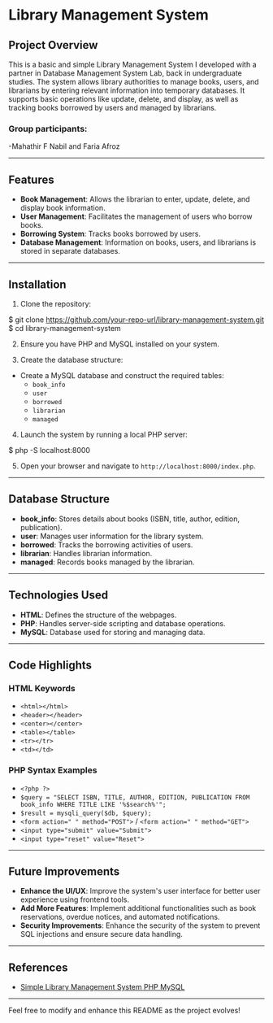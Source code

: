 

# Library Management System

## Project Overview

This is a basic and simple Library Management System I developed with a partner in Database Management System Lab, back in undergraduate studies. The system allows library authorities to manage books, users, and librarians by entering relevant information into temporary databases. It supports basic operations like update, delete, and display, as well as tracking books borrowed by users and managed by librarians.

### Group participants:
-Mahathir F Nabil and Faria Afroz

---

## Features

- **Book Management**: Allows the librarian to enter, update, delete, and display book information.
- **User Management**: Facilitates the management of users who borrow books.
- **Borrowing System**: Tracks books borrowed by users.
- **Database Management**: Information on books, users, and librarians is stored in separate databases.

---

## Installation

1. Clone the repository:


$ git clone https://github.com/your-repo-url/library-management-system.git
$ cd library-management-system


2. Ensure you have PHP and MySQL installed on your system.

3. Create the database structure:

- Create a MySQL database and construct the required tables:
    - `book_info`
    - `user`
    - `borrowed`
    - `librarian`
    - `managed`

4. Launch the system by running a local PHP server:


$ php -S localhost:8000


5. Open your browser and navigate to `http://localhost:8000/index.php`.

---

## Database Structure

- **book_info**: Stores details about books (ISBN, title, author, edition, publication).
- **user**: Manages user information for the library system.
- **borrowed**: Tracks the borrowing activities of users.
- **librarian**: Handles librarian information.
- **managed**: Records books managed by the librarian.

---

## Technologies Used

- **HTML**: Defines the structure of the webpages.
- **PHP**: Handles server-side scripting and database operations.
- **MySQL**: Database used for storing and managing data.

---

## Code Highlights

### HTML Keywords

- `<html></html>`
- `<header></header>`
- `<center></center>`
- `<table></table>`
- `<tr></tr>`
- `<td></td>`

### PHP Syntax Examples

- `<?php ?>`
- `$query = "SELECT ISBN, TITLE, AUTHOR, EDITION, PUBLICATION FROM book_info WHERE TITLE LIKE '%$search%'";`
- `$result = mysqli_query($db, $query);`
- `<form action=" " method="POST">` / `<form action=" " method="GET">`
- `<input type="submit" value="Submit">`
- `<input type="reset" value="Reset">`

---

## Future Improvements

- **Enhance the UI/UX**: Improve the system's user interface for better user experience using frontend tools.
- **Add More Features**: Implement additional functionalities such as book reservations, overdue notices, and automated notifications.
- **Security Improvements**: Enhance the security of the system to prevent SQL injections and ensure secure data handling.

---

## References

- [Simple Library Management System PHP MySQL](https://krazytech.com/programs/simple-library-management-system-php-mysql)

---

Feel free to modify and enhance this README as the project evolves!
